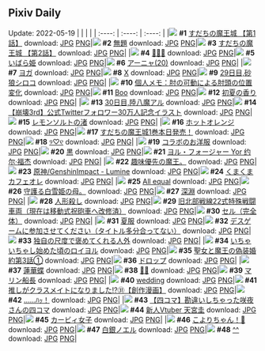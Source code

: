 ## Pixiv Daily
Update: 2022-05-19
|      |      |      |
| :----: | :----: | :----: |
|![](https://pixiv.microyu.workers.dev/c/240x480/img-master/img/2022/05/17/00/04/21/98398834_p0_master1200.jpg) **#1** [すだちの魔王城 【第1話】](https://www.pixiv.net/artworks/98398834) download: [JPG](https://pixiv.microyu.workers.dev/img-original/img/2022/05/17/00/04/21/98398834_p0.jpg) [PNG](https://pixiv.microyu.workers.dev/img-original/img/2022/05/17/00/04/21/98398834_p0.png)|![](https://pixiv.microyu.workers.dev/c/240x480/img-master/img/2022/05/17/10/21/52/98405658_p0_master1200.jpg) **#2** [無題](https://www.pixiv.net/artworks/98405658) download: [JPG](https://pixiv.microyu.workers.dev/img-original/img/2022/05/17/10/21/52/98405658_p0.jpg) [PNG](https://pixiv.microyu.workers.dev/img-original/img/2022/05/17/10/21/52/98405658_p0.png)|![](https://pixiv.microyu.workers.dev/c/240x480/img-master/img/2022/05/17/00/22/47/98399366_p0_master1200.jpg) **#3** [すだちの魔王城 【第2話】](https://www.pixiv.net/artworks/98399366) download: [JPG](https://pixiv.microyu.workers.dev/img-original/img/2022/05/17/00/22/47/98399366_p0.jpg) [PNG](https://pixiv.microyu.workers.dev/img-original/img/2022/05/17/00/22/47/98399366_p0.png)|
|![](https://pixiv.microyu.workers.dev/c/240x480/img-master/img/2022/05/18/00/00/04/98419507_p0_master1200.jpg) **#4** [🐸🐸🐸](https://www.pixiv.net/artworks/98419507) download: [JPG](https://pixiv.microyu.workers.dev/img-original/img/2022/05/18/00/00/04/98419507_p0.jpg) [PNG](https://pixiv.microyu.workers.dev/img-original/img/2022/05/18/00/00/04/98419507_p0.png)|![](https://pixiv.microyu.workers.dev/c/240x480/img-master/img/2022/05/17/00/00/06/98398546_p0_master1200.jpg) **#5** [いばら姫](https://www.pixiv.net/artworks/98398546) download: [JPG](https://pixiv.microyu.workers.dev/img-original/img/2022/05/17/00/00/06/98398546_p0.jpg) [PNG](https://pixiv.microyu.workers.dev/img-original/img/2022/05/17/00/00/06/98398546_p0.png)|![](https://pixiv.microyu.workers.dev/c/240x480/img-master/img/2022/05/17/00/06/45/98398902_p0_master1200.jpg) **#6** [アーニャ(20)](https://www.pixiv.net/artworks/98398902) download: [JPG](https://pixiv.microyu.workers.dev/img-original/img/2022/05/17/00/06/45/98398902_p0.jpg) [PNG](https://pixiv.microyu.workers.dev/img-original/img/2022/05/17/00/06/45/98398902_p0.png)|
|![](https://pixiv.microyu.workers.dev/c/240x480/img-master/img/2022/05/17/06/00/01/98403513_p0_master1200.jpg) **#7** [ヨガ](https://www.pixiv.net/artworks/98403513) download: [JPG](https://pixiv.microyu.workers.dev/img-original/img/2022/05/17/06/00/01/98403513_p0.jpg) [PNG](https://pixiv.microyu.workers.dev/img-original/img/2022/05/17/06/00/01/98403513_p0.png)|![](https://pixiv.microyu.workers.dev/c/240x480/img-master/img/2022/05/17/23/54/23/98419322_p0_master1200.jpg) **#8** [X](https://www.pixiv.net/artworks/98419322) download: [JPG](https://pixiv.microyu.workers.dev/img-original/img/2022/05/17/23/54/23/98419322_p0.jpg) [PNG](https://pixiv.microyu.workers.dev/img-original/img/2022/05/17/23/54/23/98419322_p0.png)|![](https://pixiv.microyu.workers.dev/c/240x480/img-master/img/2022/05/17/00/00/10/98398587_p0_master1200.jpg) **#9** [29日目,砂狼シロコ](https://www.pixiv.net/artworks/98398587) download: [JPG](https://pixiv.microyu.workers.dev/img-original/img/2022/05/17/00/00/10/98398587_p0.jpg) [PNG](https://pixiv.microyu.workers.dev/img-original/img/2022/05/17/00/00/10/98398587_p0.png)|
|![](https://pixiv.microyu.workers.dev/c/240x480/img-master/img/2022/05/17/09/00/01/98405044_p0_master1200.jpg) **#10** [個人メモ：肘の可動による肘頭の位置変化](https://www.pixiv.net/artworks/98405044) download: [JPG](https://pixiv.microyu.workers.dev/img-original/img/2022/05/17/09/00/01/98405044_p0.jpg) [PNG](https://pixiv.microyu.workers.dev/img-original/img/2022/05/17/09/00/01/98405044_p0.png)|![](https://pixiv.microyu.workers.dev/c/240x480/img-master/img/2022/05/17/18/19/47/98411251_p0_master1200.jpg) **#11** [Boo](https://www.pixiv.net/artworks/98411251) download: [JPG](https://pixiv.microyu.workers.dev/img-original/img/2022/05/17/18/19/47/98411251_p0.jpg) [PNG](https://pixiv.microyu.workers.dev/img-original/img/2022/05/17/18/19/47/98411251_p0.png)|![](https://pixiv.microyu.workers.dev/c/240x480/img-master/img/2022/05/17/12/42/25/98407180_p0_master1200.jpg) **#12** [初夏の香り](https://www.pixiv.net/artworks/98407180) download: [JPG](https://pixiv.microyu.workers.dev/img-original/img/2022/05/17/12/42/25/98407180_p0.jpg) [PNG](https://pixiv.microyu.workers.dev/img-original/img/2022/05/17/12/42/25/98407180_p0.png)|
|![](https://pixiv.microyu.workers.dev/c/240x480/img-master/img/2022/05/18/00/00/08/98419538_p0_master1200.jpg) **#13** [30日目,陸八魔アル](https://www.pixiv.net/artworks/98419538) download: [JPG](https://pixiv.microyu.workers.dev/img-original/img/2022/05/18/00/00/08/98419538_p0.jpg) [PNG](https://pixiv.microyu.workers.dev/img-original/img/2022/05/18/00/00/08/98419538_p0.png)|![](https://pixiv.microyu.workers.dev/c/240x480/img-master/img/2022/05/17/00/00/06/98398549_p0_master1200.jpg) **#14** [【崩壊3rd】公式Twitterフォロワー30万人記念イラスト](https://www.pixiv.net/artworks/98398549) download: [JPG](https://pixiv.microyu.workers.dev/img-original/img/2022/05/17/00/00/06/98398549_p0.jpg) [PNG](https://pixiv.microyu.workers.dev/img-original/img/2022/05/17/00/00/06/98398549_p0.png)|![](https://pixiv.microyu.workers.dev/c/240x480/img-master/img/2022/05/18/12/47/22/98428086_p0_master1200.jpg) **#15** [レモンソルトの渚](https://www.pixiv.net/artworks/98428086) download: [JPG](https://pixiv.microyu.workers.dev/img-original/img/2022/05/18/12/47/22/98428086_p0.jpg) [PNG](https://pixiv.microyu.workers.dev/img-original/img/2022/05/18/12/47/22/98428086_p0.png)|
|![](https://pixiv.microyu.workers.dev/c/240x480/img-master/img/2022/05/17/20/30/01/98413929_p0_master1200.jpg) **#16** [ホットオレンジ](https://www.pixiv.net/artworks/98413929) download: [JPG](https://pixiv.microyu.workers.dev/img-original/img/2022/05/17/20/30/01/98413929_p0.jpg) [PNG](https://pixiv.microyu.workers.dev/img-original/img/2022/05/17/20/30/01/98413929_p0.png)|![](https://pixiv.microyu.workers.dev/c/240x480/img-master/img/2022/05/17/15/27/59/98408926_p0_master1200.jpg) **#17** [すだちの魔王城1巻本日発売！](https://www.pixiv.net/artworks/98408926) download: [JPG](https://pixiv.microyu.workers.dev/img-original/img/2022/05/17/15/27/59/98408926_p0.jpg) [PNG](https://pixiv.microyu.workers.dev/img-original/img/2022/05/17/15/27/59/98408926_p0.png)|![](https://pixiv.microyu.workers.dev/c/240x480/img-master/img/2022/05/17/12/00/00/98406644_p0_master1200.jpg) **#18** [୨♡୧](https://www.pixiv.net/artworks/98406644) download: [JPG](https://pixiv.microyu.workers.dev/img-original/img/2022/05/17/12/00/00/98406644_p0.jpg) [PNG](https://pixiv.microyu.workers.dev/img-original/img/2022/05/17/12/00/00/98406644_p0.png)|
|![](https://pixiv.microyu.workers.dev/c/240x480/img-master/img/2022/05/18/19/00/02/98433059_p0_master1200.jpg) **#19** [コラボのお洋服](https://www.pixiv.net/artworks/98433059) download: [JPG](https://pixiv.microyu.workers.dev/img-original/img/2022/05/18/19/00/02/98433059_p0.jpg) [PNG](https://pixiv.microyu.workers.dev/img-original/img/2022/05/18/19/00/02/98433059_p0.png)|![](https://pixiv.microyu.workers.dev/c/240x480/img-master/img/2022/05/18/16/40/09/98430695_p0_master1200.jpg) **#20** [黒](https://www.pixiv.net/artworks/98430695) download: [JPG](https://pixiv.microyu.workers.dev/img-original/img/2022/05/18/16/40/09/98430695_p0.jpg) [PNG](https://pixiv.microyu.workers.dev/img-original/img/2022/05/18/16/40/09/98430695_p0.png)|![](https://pixiv.microyu.workers.dev/c/240x480/img-master/img/2022/05/18/02/36/51/98422576_p0_master1200.jpg) **#21** [ヨル・フォージャー Yor  约尔·福杰](https://www.pixiv.net/artworks/98422576) download: [JPG](https://pixiv.microyu.workers.dev/img-original/img/2022/05/18/02/36/51/98422576_p0.jpg) [PNG](https://pixiv.microyu.workers.dev/img-original/img/2022/05/18/02/36/51/98422576_p0.png)|
|![](https://pixiv.microyu.workers.dev/c/240x480/img-master/img/2022/05/18/14/09/20/98428811_p0_master1200.jpg) **#22** [趣味優先の魔王。](https://www.pixiv.net/artworks/98428811) download: [JPG](https://pixiv.microyu.workers.dev/img-original/img/2022/05/18/14/09/20/98428811_p0.jpg) [PNG](https://pixiv.microyu.workers.dev/img-original/img/2022/05/18/14/09/20/98428811_p0.png)|![](https://pixiv.microyu.workers.dev/c/240x480/img-master/img/2022/05/17/02/43/06/98401901_p0_master1200.jpg) **#23** [原神/GenshinImpact - Lumine](https://www.pixiv.net/artworks/98401901) download: [JPG](https://pixiv.microyu.workers.dev/img-original/img/2022/05/17/02/43/06/98401901_p0.jpg) [PNG](https://pixiv.microyu.workers.dev/img-original/img/2022/05/17/02/43/06/98401901_p0.png)|![](https://pixiv.microyu.workers.dev/c/240x480/img-master/img/2022/05/18/20/30/00/98434952_p0_master1200.jpg) **#24** [くまくまカフェオレ](https://www.pixiv.net/artworks/98434952) download: [JPG](https://pixiv.microyu.workers.dev/img-original/img/2022/05/18/20/30/00/98434952_p0.jpg) [PNG](https://pixiv.microyu.workers.dev/img-original/img/2022/05/18/20/30/00/98434952_p0.png)|
|![](https://pixiv.microyu.workers.dev/c/240x480/img-master/img/2022/05/17/19/34/11/98412699_p0_master1200.jpg) **#25** [All equal](https://www.pixiv.net/artworks/98412699) download: [JPG](https://pixiv.microyu.workers.dev/img-original/img/2022/05/17/19/34/11/98412699_p0.jpg) [PNG](https://pixiv.microyu.workers.dev/img-original/img/2022/05/17/19/34/11/98412699_p0.png)|![](https://pixiv.microyu.workers.dev/c/240x480/img-master/img/2022/05/18/08/29/28/98422972_p0_master1200.jpg) **#26** [守護る白雪姫の母。](https://www.pixiv.net/artworks/98422972) download: [JPG](https://pixiv.microyu.workers.dev/img-original/img/2022/05/18/08/29/28/98422972_p0.jpg) [PNG](https://pixiv.microyu.workers.dev/img-original/img/2022/05/18/08/29/28/98422972_p0.png)|![](https://pixiv.microyu.workers.dev/c/240x480/img-master/img/2022/05/17/20/21/34/98413719_p0_master1200.jpg) **#27** [深淵](https://www.pixiv.net/artworks/98413719) download: [JPG](https://pixiv.microyu.workers.dev/img-original/img/2022/05/17/20/21/34/98413719_p0.jpg) [PNG](https://pixiv.microyu.workers.dev/img-original/img/2022/05/17/20/21/34/98413719_p0.png)|
|![](https://pixiv.microyu.workers.dev/c/240x480/img-master/img/2022/05/18/00/00/05/98419523_p0_master1200.jpg) **#28** [人形殺し](https://www.pixiv.net/artworks/98419523) download: [JPG](https://pixiv.microyu.workers.dev/img-original/img/2022/05/18/00/00/05/98419523_p0.jpg) [PNG](https://pixiv.microyu.workers.dev/img-original/img/2022/05/18/00/00/05/98419523_p0.png)|![](https://pixiv.microyu.workers.dev/c/240x480/img-master/img/2022/05/17/00/42/54/98399885_p0_master1200.jpg) **#29** [旧北部戦線22式特殊戦闘車両（現在は移動式祝砲車へ改修済）](https://www.pixiv.net/artworks/98399885) download: [JPG](https://pixiv.microyu.workers.dev/img-original/img/2022/05/17/00/42/54/98399885_p0.jpg) [PNG](https://pixiv.microyu.workers.dev/img-original/img/2022/05/17/00/42/54/98399885_p0.png)|![](https://pixiv.microyu.workers.dev/c/240x480/img-master/img/2022/05/18/00/00/11/98419555_p0_master1200.jpg) **#30** [セル（完全体）](https://www.pixiv.net/artworks/98419555) download: [JPG](https://pixiv.microyu.workers.dev/img-original/img/2022/05/18/00/00/11/98419555_p0.jpg) [PNG](https://pixiv.microyu.workers.dev/img-original/img/2022/05/18/00/00/11/98419555_p0.png)|
|![](https://pixiv.microyu.workers.dev/c/240x480/img-master/img/2022/05/18/09/24/51/98421695_p0_master1200.jpg) **#31** [夏服](https://www.pixiv.net/artworks/98421695) download: [JPG](https://pixiv.microyu.workers.dev/img-original/img/2022/05/18/09/24/51/98421695_p0.jpg) [PNG](https://pixiv.microyu.workers.dev/img-original/img/2022/05/18/09/24/51/98421695_p0.png)|![](https://pixiv.microyu.workers.dev/c/240x480/img-master/img/2022/05/18/00/09/27/98419980_p0_master1200.jpg) **#32** [デスゲームに参加させてください（タイトル多分合ってない）](https://www.pixiv.net/artworks/98419980) download: [JPG](https://pixiv.microyu.workers.dev/img-original/img/2022/05/18/00/09/27/98419980_p0.jpg) [PNG](https://pixiv.microyu.workers.dev/img-original/img/2022/05/18/00/09/27/98419980_p0.png)|![](https://pixiv.microyu.workers.dev/c/240x480/img-master/img/2022/05/17/10/34/33/98405772_p0_master1200.jpg) **#33** [独自の尺度で褒めてくれる人外](https://www.pixiv.net/artworks/98405772) download: [JPG](https://pixiv.microyu.workers.dev/img-original/img/2022/05/17/10/34/33/98405772_p0.jpg) [PNG](https://pixiv.microyu.workers.dev/img-original/img/2022/05/17/10/34/33/98405772_p0.png)|
|![](https://pixiv.microyu.workers.dev/c/240x480/img-master/img/2022/05/17/00/00/15/98398615_p0_master1200.jpg) **#34** [いちゃいちゃし始めた頃のロイヨル](https://www.pixiv.net/artworks/98398615) download: [JPG](https://pixiv.microyu.workers.dev/img-original/img/2022/05/17/00/00/15/98398615_p0.jpg) [PNG](https://pixiv.microyu.workers.dev/img-original/img/2022/05/17/00/00/15/98398615_p0.png)|![](https://pixiv.microyu.workers.dev/c/240x480/img-master/img/2022/05/18/17/58/31/98431919_p0_master1200.jpg) **#35** [聖女と魔王の偽装婚約第3話①](https://www.pixiv.net/artworks/98431919) download: [JPG](https://pixiv.microyu.workers.dev/img-original/img/2022/05/18/17/58/31/98431919_p0.jpg) [PNG](https://pixiv.microyu.workers.dev/img-original/img/2022/05/18/17/58/31/98431919_p0.png)|![](https://pixiv.microyu.workers.dev/c/240x480/img-master/img/2022/05/17/18/30/01/98411434_p0_master1200.jpg) **#36** [ドロップ](https://www.pixiv.net/artworks/98411434) download: [JPG](https://pixiv.microyu.workers.dev/img-original/img/2022/05/17/18/30/01/98411434_p0.jpg) [PNG](https://pixiv.microyu.workers.dev/img-original/img/2022/05/17/18/30/01/98411434_p0.png)|
|![](https://pixiv.microyu.workers.dev/c/240x480/img-master/img/2022/05/17/19/34/40/98412716_p0_master1200.jpg) **#37** [蓮華蝶](https://www.pixiv.net/artworks/98412716) download: [JPG](https://pixiv.microyu.workers.dev/img-original/img/2022/05/17/19/34/40/98412716_p0.jpg) [PNG](https://pixiv.microyu.workers.dev/img-original/img/2022/05/17/19/34/40/98412716_p0.png)|![](https://pixiv.microyu.workers.dev/c/240x480/img-master/img/2022/05/17/10/15/03/98405604_p0_master1200.jpg) **#38** [👙🍙](https://www.pixiv.net/artworks/98405604) download: [JPG](https://pixiv.microyu.workers.dev/img-original/img/2022/05/17/10/15/03/98405604_p0.jpg) [PNG](https://pixiv.microyu.workers.dev/img-original/img/2022/05/17/10/15/03/98405604_p0.png)|![](https://pixiv.microyu.workers.dev/c/240x480/img-master/img/2022/05/17/00/18/38/98399253_p0_master1200.jpg) **#39** [マリン船長](https://www.pixiv.net/artworks/98399253) download: [JPG](https://pixiv.microyu.workers.dev/img-original/img/2022/05/17/00/18/38/98399253_p0.jpg) [PNG](https://pixiv.microyu.workers.dev/img-original/img/2022/05/17/00/18/38/98399253_p0.png)|
|![](https://pixiv.microyu.workers.dev/c/240x480/img-master/img/2022/05/17/17/00/02/98410073_p0_master1200.jpg) **#40** [wedding](https://www.pixiv.net/artworks/98410073) download: [JPG](https://pixiv.microyu.workers.dev/img-original/img/2022/05/17/17/00/02/98410073_p0.jpg) [PNG](https://pixiv.microyu.workers.dev/img-original/img/2022/05/17/17/00/02/98410073_p0.png)|![](https://pixiv.microyu.workers.dev/c/240x480/img-master/img/2022/05/18/00/00/19/98419618_p0_master1200.jpg) **#41** [推しがクラスメイトになりました!?㉛【創作漫画】](https://www.pixiv.net/artworks/98419618) download: [JPG](https://pixiv.microyu.workers.dev/img-original/img/2022/05/18/00/00/19/98419618_p0.jpg) [PNG](https://pixiv.microyu.workers.dev/img-original/img/2022/05/18/00/00/19/98419618_p0.png)|![](https://pixiv.microyu.workers.dev/c/240x480/img-master/img/2022/05/17/00/00/04/98398534_p0_master1200.jpg) **#42** [……ﾊｯ！](https://www.pixiv.net/artworks/98398534) download: [JPG](https://pixiv.microyu.workers.dev/img-original/img/2022/05/17/00/00/04/98398534_p0.jpg) [PNG](https://pixiv.microyu.workers.dev/img-original/img/2022/05/17/00/00/04/98398534_p0.png)|
|![](https://pixiv.microyu.workers.dev/c/240x480/img-master/img/2022/05/17/18/57/26/98411943_p0_master1200.jpg) **#43** [【四コマ】勘違いしちゃった咲夜さんの四コマ](https://www.pixiv.net/artworks/98411943) download: [JPG](https://pixiv.microyu.workers.dev/img-original/img/2022/05/17/18/57/26/98411943_p0.jpg) [PNG](https://pixiv.microyu.workers.dev/img-original/img/2022/05/17/18/57/26/98411943_p0.png)|![](https://pixiv.microyu.workers.dev/c/240x480/img-master/img/2022/05/17/00/48/09/98400008_p0_master1200.jpg) **#44** [新人Vtuber 天宮圭](https://www.pixiv.net/artworks/98400008) download: [JPG](https://pixiv.microyu.workers.dev/img-original/img/2022/05/17/00/48/09/98400008_p0.jpg) [PNG](https://pixiv.microyu.workers.dev/img-original/img/2022/05/17/00/48/09/98400008_p0.png)|![](https://pixiv.microyu.workers.dev/c/240x480/img-master/img/2022/05/18/15/03/45/98429593_p0_master1200.jpg) **#45** [カービィ女子](https://www.pixiv.net/artworks/98429593) download: [JPG](https://pixiv.microyu.workers.dev/img-original/img/2022/05/18/15/03/45/98429593_p0.jpg) [PNG](https://pixiv.microyu.workers.dev/img-original/img/2022/05/18/15/03/45/98429593_p0.png)|
|![](https://pixiv.microyu.workers.dev/c/240x480/img-master/img/2022/05/17/01/12/54/98400562_p0_master1200.jpg) **#46** [こよりちゃん！🧪](https://www.pixiv.net/artworks/98400562) download: [JPG](https://pixiv.microyu.workers.dev/img-original/img/2022/05/17/01/12/54/98400562_p0.jpg) [PNG](https://pixiv.microyu.workers.dev/img-original/img/2022/05/17/01/12/54/98400562_p0.png)|![](https://pixiv.microyu.workers.dev/c/240x480/img-master/img/2022/05/17/12/03/03/98406702_p0_master1200.jpg) **#47** [白銀ノエル](https://www.pixiv.net/artworks/98406702) download: [JPG](https://pixiv.microyu.workers.dev/img-original/img/2022/05/17/12/03/03/98406702_p0.jpg) [PNG](https://pixiv.microyu.workers.dev/img-original/img/2022/05/17/12/03/03/98406702_p0.png)|![](https://pixiv.microyu.workers.dev/c/240x480/img-master/img/2022/05/17/00/00/02/98398511_p0_master1200.jpg) **#48** [^^](https://www.pixiv.net/artworks/98398511) download: [JPG](https://pixiv.microyu.workers.dev/img-original/img/2022/05/17/00/00/02/98398511_p0.jpg) [PNG](https://pixiv.microyu.workers.dev/img-original/img/2022/05/17/00/00/02/98398511_p0.png)|

